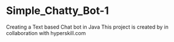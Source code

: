 # Simple_Chatty_Bot-1
Creating a Text based Chat bot in Java
This project is created by in collaboration with hyperskill.com
